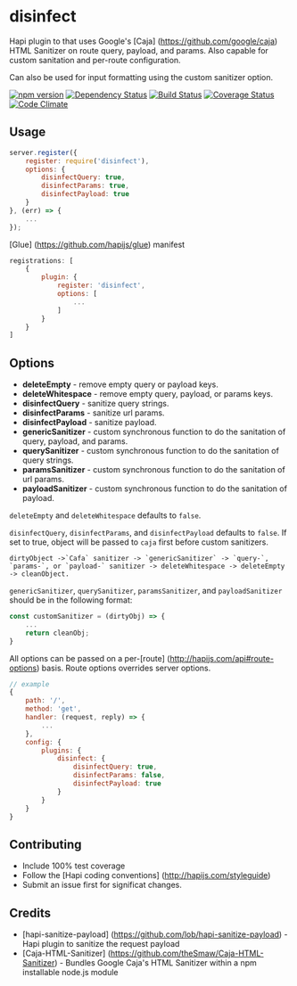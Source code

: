 # disinfect
Hapi plugin to that uses Google's [Caja] (https://github.com/google/caja) HTML Sanitizer on route query, payload, and params. 
Also capable for custom sanitation and per-route configuration.

Can also be used for input formatting using the custom sanitizer option.

[![npm version](https://badge.fury.io/js/disinfect.svg)](https://badge.fury.io/js/disinfect)
[![Dependency Status](https://david-dm.org/genediazjr/disinfect.svg)](https://david-dm.org/genediazjr/disinfect)
[![Build Status](https://travis-ci.org/genediazjr/disinfect.svg?branch=master)](https://travis-ci.org/genediazjr/disinfect)
[![Coverage Status](https://coveralls.io/repos/github/genediazjr/disinfect/badge.svg?branch=master)](https://coveralls.io/github/genediazjr/disinfect?branch=master)
[![Code Climate](https://codeclimate.com/github/genediazjr/disinfect/badges/gpa.svg)](https://codeclimate.com/github/genediazjr/disinfect)

## Usage

```js
server.register({
    register: require('disinfect'),
    options: {
        disinfectQuery: true,
        disinfectParams: true,
        disinfectPayload: true
    }
}, (err) => {
    ...
});
```
[Glue] (https://github.com/hapijs/glue) manifest
```js
registrations: [
    {
        plugin: {
            register: 'disinfect',
            options: [
                ... 
            ]
        }
    }
]
```

## Options

* **deleteEmpty** - remove empty query or payload keys.
* **deleteWhitespace** - remove empty query, payload, or params keys.
* **disinfectQuery** - sanitize query strings.
* **disinfectParams** - sanitize url params.
* **disinfectPayload** - sanitize payload.
* **genericSanitizer** - custom synchronous function to do the sanitation of query, payload, and params. 
* **querySanitizer** - custom synchronous function to do the sanitation of query strings.
* **paramsSanitizer** - custom synchronous function to do the sanitation of url params.
* **payloadSanitizer** - custom synchronous function to do the sanitation of payload.

`deleteEmpty` and `deleteWhitespace` defaults to `false`.

`disinfectQuery`, `disinfectParams`, and `disinfectPayload` defaults to `false`. If set to true, object will be passed to `caja` first before custom sanitizers.

```
dirtyObject ->`Cafa` sanitizer -> `genericSanitizer` -> `query-`, `params-`, or `payload-` sanitizer -> deleteWhitespace -> deleteEmpty -> cleanObject.
```

`genericSanitizer`, `querySanitizer`, `paramsSanitizer`, and `payloadSanitizer` should be in the following format:

```js
const customSanitizer = (dirtyObj) => {
    ...
    return cleanObj;
}
```

All options can be passed on a per-[route] (http://hapijs.com/api#route-options) basis. Route options overrides server options.

```js
// example
{
    path: '/',
    method: 'get',
    handler: (request, reply) => {
        ...
    },
    config: {
        plugins: {
            disinfect: { 
                disinfectQuery: true,
                disinfectParams: false,
                disinfectPayload: true
            } 
        } 
    }
}
```

## Contributing
* Include 100% test coverage
* Follow the [Hapi coding conventions] (http://hapijs.com/styleguide)
* Submit an issue first for significat changes.

## Credits
* [hapi-sanitize-payload] (https://github.com/lob/hapi-sanitize-payload) - Hapi plugin to sanitize the request payload
* [Caja-HTML-Sanitizer] (https://github.com/theSmaw/Caja-HTML-Sanitizer) - Bundles Google Caja's HTML Sanitizer within a npm installable node.js module

